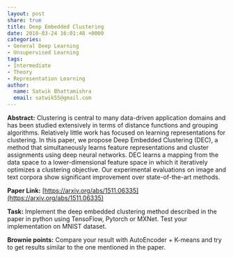 ```yaml
---
layout: post
share: true
title: Deep Embedded Clustering
date: 2018-03-24 16:01:48 +0000
categories:
- General Deep Learning
- Unsupervised Learning
tags:
- Intermediate
- Theory
- Representation Learning
author:
  name: Satwik Bhattamishra
  email: satwik55@gmail.com
---
```

**Abstract:** Clustering is central to many data-driven application domains and has been studied extensively in terms of distance functions and grouping algorithms. Relatively little work has focused on learning representations for clustering. In this paper, we propose Deep Embedded Clustering (DEC), a method that simultaneously learns feature representations and cluster assignments using deep neural networks. DEC learns a mapping from the data space to a lower-dimensional feature space in which it iteratively optimizes a clustering objective. Our experimental evaluations on image and text corpora show significant improvement over state-of-the-art methods.

**Paper Link:** [https://arxiv.org/abs/1511.06335](https://arxiv.org/abs/1511.06335)

**Task:** Implement the deep embedded clustering method described in the paper in python using TensoFlow, Pytorch or MXNet. Test your implementation on MNIST dataset. 

**Brownie points:** Compare your result with AutoEncoder + K-means and try to get results similar to the one mentioned in the paper.